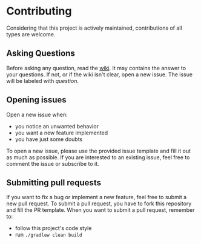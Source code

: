 Contributing
======
Considering that this project is actively maintained, contributions of all types are welcome.

Asking Questions
-------
Before asking any question, read the [wiki](/wiki).
It may contains the answer to your questions.
If not, or if the wiki isn't clear, open a new issue. The issue will be labeled with _question_.


Opening issues
-------
Open a new issue when:
- you notice an unwanted behavior
- you want a new feature implemented
- you have just some doubts

To open a new issue, please use the provided issue template and fill it out as much as possible.
If you are interested to an existing issue, feel free to comment the issue or subscribe to it.


Submitting pull requests
-------
If you want to fix a bug or implement a new feature, feel free to submit a new pull request.
To submit a pull request, you have to fork this repository and fill the PR template.
When you want to submit a pull request, remember to:
- follow this project's code style
- run `./gradlew clean build`